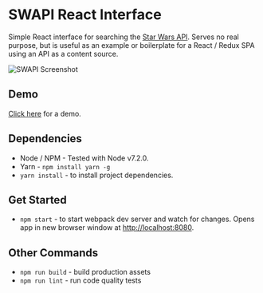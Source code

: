 # SWAPI React Interface
Simple React interface for searching the [Star Wars API](https://swapi.co/).
Serves no real purpose, but is useful as an example or boilerplate for a React / Redux SPA using an API as a content source.

![SWAPI Screenshot](https://raw.githubusercontent.com/robertbg/swapi-react/master/screenshot.png)

## Demo
[Click here](https://mystifying-wescoff-67c572.netlify.com/) for a demo.

## Dependencies
* Node / NPM - Tested with Node v7.2.0.
* Yarn - `npm install yarn -g`
* `yarn install` - to install project dependencies.

## Get Started
* `npm start` - to start webpack dev server and watch for changes. Opens app in new browser window at [http://localhost:8080](http://localhost:8080).

## Other Commands
* `npm run build` - build production assets
* `npm run lint` - run code quality tests
